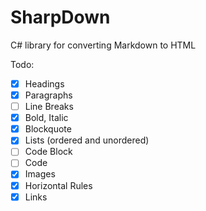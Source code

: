 # SharpDown

C# library for converting Markdown to HTML

Todo:
- [x] Headings
- [x] Paragraphs
- [ ] Line Breaks
- [x] Bold, Italic
- [x] Blockquote
- [x] Lists (ordered and unordered)
- [ ] Code Block
- [ ] Code
- [x] Images
- [x] Horizontal Rules
- [x] Links
